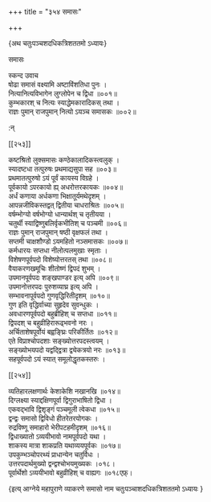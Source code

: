 +++
title = "३५४ समासः"

+++

\{अथ चतुःपञ्चशदधिकत्रिशततमो ऽध्यायः\}

समासः  
    
स्कन्द उवाच  
षोढा समासं वक्ष्यामि अष्टाविंशतिधा पुनः   ।  
नित्यानित्यविभागेन लुग्लोपेन च द्विधा ॥००१॥  
कुम्भकारश् च नित्यः स्याद्धेमकारादिकस् तथा ।  
राज्ञः पुमान् राजपुमान् नित्यो ऽयञ्च समासकः   ॥००२॥  
    
:न्  
    
[^१]: अर्थस्येति ज॥  

[[२५३]]
    
कष्टश्रितो लुक्समासः कण्ठेकालादिकस्त्वलुक्   ।  
स्यादष्टधा तत्पुरुषः प्रथमाद्यसुपा सह   ॥००३॥  
प्रथमातत्पुरुषो ऽयं पूर्वं कायस्य विग्रहे ।  
पूर्वकायो ऽपरकायो ह्य् अधरोत्तरकायकः ॥००४॥  
अर्धं कणाया अर्धकणा भिक्षातूर्यमथेदृशम्   ।  
आपन्नजीविकस्तद्वत् द्वितीया चाधराश्रितः ॥००५॥  
वर्षम्भोग्यो वर्षभोग्यो धान्यार्थश् च तृतीयया   ।  
चतुर्थी स्याद्विष्णुबलिर्वृकभीतिश् च पञ्चमी   ॥००६॥  
राज्ञः पुमान् राजपुमान् षष्ठी वृक्षफलं तथा   ।  
सप्तमी चाक्षशौण्डो ऽयमहितो नञ्समासकः   ॥००७॥  
कर्मधारयः सप्तधा नीलोत्पलमुखाः स्मृताः   ।  
विशेषणपूर्वपदो विशेष्योत्तरतस् तथा ॥००८॥  
वैयाकरणखमूचिः शीतोष्णं द्विपदं शुभम्   ।  
उपमानपूर्वपदः शङ्खपाण्डर इत्य् अपि ॥००९॥  
उपमानोत्तरपदः पुरुशव्याघ्र इत्य् अपि ।  
सम्भावनापूर्वपदो गुणवृद्धिरितीदृशम् ॥०१०॥  
गुण इति वृद्धिर्वाच्या सुहृदेव सुवन्धुकः ।  
अवधारणपूर्वपदो बहुब्रीहिश् च सप्तधा ॥०११॥  
द्विपदश् च बहुव्रीहिरारूढ्भवनो नरः ।  
अर्चिताशेषपूर्वोयं बह्वङ्घ्रिः परिकीर्तितः   ॥०१२॥  
एते विप्राश्चोपदशाः सङ्ख्योत्तरपदस्त्वयम् ।  
सङ्ख्योभयपदो यद्वद्द्वित्रा द्व्येकत्रयो नरः ॥०१३॥  
सहपूर्वपदो ऽयं स्यात् समूलोद्धृतकस्तरुः ।  

[[२५४]]
    
व्यतिहारलक्षणार्थः केशाकेशि नखानखि ॥०१४॥  
दिग्लक्ष्या स्याद्दक्षिणपूर्वा द्विगुराभाषितो द्विधा   ।  
एकवद्भावि द्विशृङ्गं पञ्चमूली त्वेकधा ॥०१५॥  
द्वन्द्वः समासो द्विविधो हीतरेतरयोगकः ।  
रुद्रविष्णू समाहारो भेरीपटहमीदृशम्   ॥०१६॥  
द्विधाख्यातो ऽव्ययीभावो नामपूर्वपदो यथा ।  
शाकस्य मात्रा शाकप्रति यथाव्ययपूर्वकः ॥०१७॥  
उपकुम्भञ्चोपरथ्यं प्राधान्येन चतुर्विधः ।  
उत्तरपदार्थमुख्यो द्वन्द्वश्चोभयमुख्यकः ।०१८।  
पूर्वार्थेशो ऽव्ययीभावो बहुव्रीहिश् च वाह्यगः   ॥०१८एफ़्।

\{इत्य् आग्नेये महापुराणे व्याकरणे समासो नाम चतुःपञ्चाशदधिकत्रिशततमो ऽध्यायः  }
    